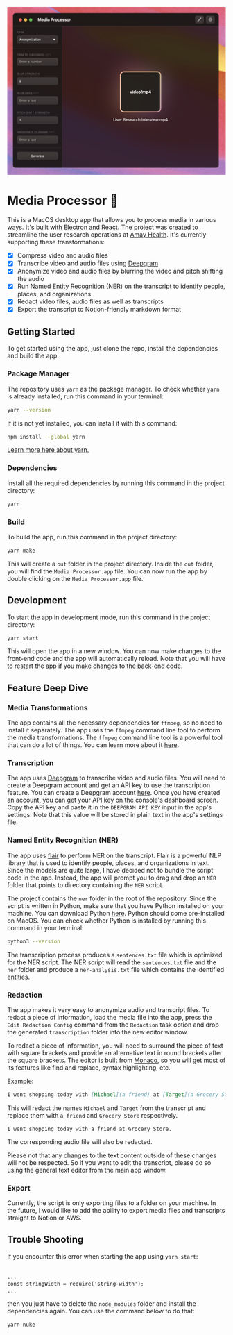 <p align="center">
<img src="./media-processor.png">
</p>

# Media Processor 📼

This is a MacOS desktop app that allows you to process media in various ways. It's built with [Electron](https://www.electronjs.org/) and [React](https://reactjs.org/). The project was created to streamline the user research operations at [Amay Health](https://www.amayhealth.com). It's currently supporting these transformations:

- [x] Compress video and audio files
- [x] Transcribe video and audio files using [Deepgram](https://www.deepgram.com/)
- [x] Anonymize video and audio files by blurring the video and pitch shifting the audio
- [x] Run Named Entity Recognition (NER) on the transcript to identify people, places, and organizations
- [x] Redact video files, audio files as well as transcripts
- [x] Export the transcript to Notion-friendly markdown format

## Getting Started

To get started using the app, just clone the repo, install the dependencies and build the app.

### Package Manager

The repository uses `yarn` as the package manager. To check whether `yarn` is already installed, run this command in your terminal:

```bash
yarn --version
```

If it is not yet installed, you can install it with this command:

```bash
npm install --global yarn
```

[Learn more here about yarn.](https://classic.yarnpkg.com/lang/en/docs/install/#mac-stable)

### Dependencies

Install all the required dependencies by running this command in the project directory:

```bash
yarn
```

### Build

To build the app, run this command in the project directory:

```bash
yarn make
```

This will create a `out` folder in the project directory. Inside the `out` folder, you will find the `Media Processor.app` file. You can now run the app by double clicking on the `Media Processor.app` file.

## Development

To start the app in development mode, run this command in the project directory:

```bash
yarn start
```

This will open the app in a new window. You can now make changes to the front-end code and the app will automatically reload. Note that you will have to restart the app if you make changes to the back-end code.

## Feature Deep Dive

### Media Transformations

The app contains all the necessary dependencies for `ffmpeg`, so no need to install it separately. The app uses the `ffmpeg` command line tool to perform the media transformations. The `ffmpeg` command line tool is a powerful tool that can do a lot of things. You can learn more about it [here](https://ffmpeg.org/).

### Transcription

The app uses [Deepgram](https://www.deepgram.com/) to transcribe video and audio files. You will need to create a Deepgram account and get an API key to use the transcription feature. You can create a Deepgram account [here](https://console.deepgram.com/signup). Once you have created an account, you can get your API key on the console's dashboard screen. Copy the API key and paste it in the `DEEPGRAM API KEY` input in the app's settings. Note that this value will be stored in plain text in the app's settings file.

### Named Entity Recognition (NER)

The app uses [flair](https://github.com/flairNLP/flair) to perform NER on the transcript. Flair is a powerful NLP library that is used to identify people, places, and organizations in text. Since the models are quite large, I have decided not to bundle the script code in the app. Instead, the app will prompt you to drag and drop an `NER` folder that points to directory containing the `NER` script.

The project contains the `ner` folder in the root of the repository. Since the script is written in Python, make sure that you have Python installed on your machine. You can download Python [here](https://www.python.org/downloads/). Python should come pre-installed on MacOS. You can check whether Python is installed by running this command in your terminal:

```bash
python3 --version
```

The transcription process produces a `sentences.txt` file which is optimized for the NER script. The NER script will read the `sentences.txt` file and the `ner` folder and produce a `ner-analysis.txt` file which contains the identified entities.

### Redaction

The app makes it very easy to anonymize audio and transcript files. To redact a piece of information, load the media file into the app, press the `Edit Redaction Config` command from the `Redaction` task option and drop the generated `transcription` folder into the new editor window.

To redact a piece of information, you will need to surround the piece of text with square brackets and provide an alternative text in round brackets after the square brackets. The editor is built from [Monaco](https://github.com/microsoft/monaco-editor), so you will get most of its features like find and replace, syntax highlighting, etc.

Example:

```markdown
I went shopping today with [Michael](a friend) at [Target](a Grocery Store).
```

This will redact the names `Michael` and `Target` from the transcript and replace them with `a friend` and `Grocery Store` respectively.

```
I went shopping today with a friend at Grocery Store.
```

The corresponding audio file will also be redacted.

Please not that any changes to the text content outside of these changes will not be respected. So if you want to edit the transcript, please do so using the general text editor from the main app window.

### Export

Currently, the script is only exporting files to a folder on your machine. In the future, I would like to add the ability to export media files and transcripts straight to Notion or AWS.

## Trouble Shooting

If you encounter this error when starting the app using `yarn start`:

```

...
const stringWidth = require('string-width');
...

```

then you just have to delete the `node_modules` folder and install the dependencies again. You can use the command below to do that:

```bash
yarn nuke
```
